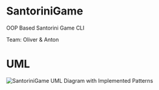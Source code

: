 # SantoriniGame
OOP Based Santorini Game CLI 

Team: Oliver & Anton

# UML
![SantoriniGame UML Diagram with Implemented Patterns](./UML/SantoriniGame.jpg)
